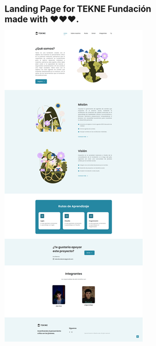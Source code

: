 # Landing Page for TEKNE Fundación made with ❤️❤️❤️.

![TekneWebsite](/assets/img/screencapture-teknefundacion-2022-09-10-12_49_46.png)
